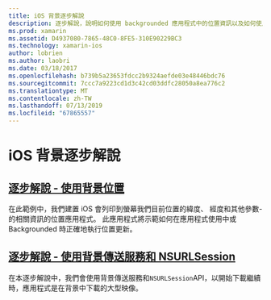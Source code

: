 ```yaml
---
title: iOS 背景逐步解說
description: 逐步解說，說明如何使用 backgrounded 應用程式中的位置資訊以及如何使用背景傳送服務和 NSURLSession 此文件連結。
ms.prod: xamarin
ms.assetid: D4937080-7865-48C0-8FE5-310E90229BC3
ms.technology: xamarin-ios
author: lobrien
ms.author: laobri
ms.date: 03/18/2017
ms.openlocfilehash: b739b5a23653fdcc2b9324aefde03e48446bdc76
ms.sourcegitcommit: 7ccc7a9223cd1d3c42cd03ddfc28050a8ea776c2
ms.translationtype: MT
ms.contentlocale: zh-TW
ms.lasthandoff: 07/13/2019
ms.locfileid: "67865557"
---
```

# <a name="ios-backgrounding-walkthroughs"></a>iOS 背景逐步解說

## <a name="walkthrough---using-background-locationiosapp-fundamentalsbackgroundingios-backgrounding-walkthroughslocation-walkthroughmd"></a>[逐步解說 - 使用背景位置](~/ios/app-fundamentals/backgrounding/ios-backgrounding-walkthroughs/location-walkthrough.md)

在此範例中，我們建置 iOS 會列印到螢幕我們目前位置的緯度、 經度和其他參數-的相關資訊的位置應用程式。 此應用程式將示範如何在應用程式使用中或 Backgrounded 時正確地執行位置更新。

## <a name="walkthrough---using-background-transfer-service-and-nsurlsessioniosapp-fundamentalsbackgroundingios-backgrounding-walkthroughsbackground-transfer-walkthroughmd"></a>[逐步解說 - 使用背景傳送服務和 NSURLSession](~/ios/app-fundamentals/backgrounding/ios-backgrounding-walkthroughs/background-transfer-walkthrough.md)

在本逐步解說中，我們會使用背景傳送服務和`NSURLSession`API，以開始下載繼續時，應用程式是在背景中下載的大型映像。
